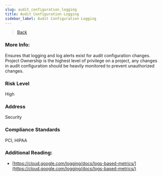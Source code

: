 ```yaml
---
slug: audit_configuration_logging
title: Audit Configuration Logging
sidebar_label: Audit Configuration Logging
---
```

> [Back](../../gcpiamcompliance)

### More Info:
Ensures that logging and log alerts exist for audit configuration changes. Project Ownership is the highest level of privilege on a project, any changes in audit configuration should be heavily monitored to prevent unauthorized changes.

### Risk Level
High

### Address
Security

### Compliance Standards
PCI, HIPAA

### Additional Reading:
- [https://cloud.google.com/logging/docs/logs-based-metrics/](https://cloud.google.com/logging/docs/logs-based-metrics/) 

